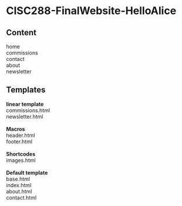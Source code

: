 # CISC288-FinalWebsite-HelloAlice
## Content
home
<br>
commissions
<br>
contact
<br>
about
<br>
newsletter
## Templates
<b>linear template</b>
<br>
commissions.html<br>
newsletter.html<br>
<br>
<b>Macros</b><br>
header.html<br>
footer.html<br>
<br>
<b>Shortcodes</b><br>
images.html<br>
<br>
<b>Default template</b><br>
base.html<br>
index.html<br>
about.html<br>
contact.html<br>
